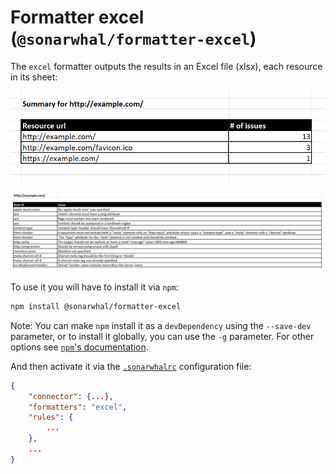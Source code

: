 # Formatter excel (`@sonarwhal/formatter-excel`)

The `excel` formatter outputs the results in an Excel file (xlsx), each
resource in its sheet:

![Example output for the summary sheet of the excel formatter](images/summary.png)

![Example output for one of the details sheet of the excel formatter](images/details.png)

To use it you will have to install it via `npm`:

```bash
npm install @sonarwhal/formatter-excel
```

Note: You can make `npm` install it as a `devDependency` using the `--save-dev`
parameter, or to install it globally, you can use the `-g` parameter. For
other options see
[`npm`'s documentation](https://docs.npmjs.com/cli/install).

And then activate it via the [`.sonarwhalrc`][sonarwhalrc]
configuration file:

```json
{
    "connector": {...},
    "formatters": "excel",
    "rules": {
        ...
    },
    ...
}
```

<!-- Link labels: -->

[sonarwhalrc]: https://sonarwhal.com/docs/user-guide/further-configuration/sonarwhalrc-formats/
